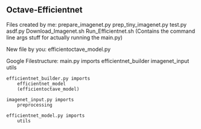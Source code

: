 ## Octave-Efficientnet

Files created by me:
    prepare_imagenet.py
    prep_tiny_imagenet.py
    test.py
    asdf.py
    Download_Imagenet.sh
    Run_Efficientnet.sh (Contains the command line args stuff for actually running the main.py)

New file by you: efficientoctave_model.py

Google Filestructure:
    main.py imports
        efficientnet_builder
        imagenet_input
        utils
    
    efficientnet_builder.py imports
        efficientnet_model
        (efficientoctave_model)

    imagenet_input.py imports
        preprocessing
    
    efficientnet_model.py imports
        utils
